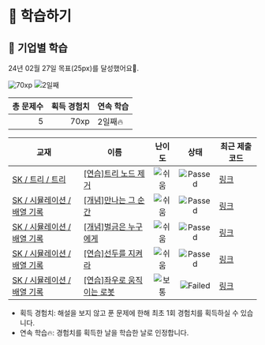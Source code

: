# 📖 학습하기

## 🚀 기업별 학습
24년 02월 27일 목표(25px)를 달성했어요🥳.

![70xp](https://img.shields.io/badge/EXP-70xp-%235cb85c.svg?for-the-badge)
![2일째](https://img.shields.io/badge/연속학습-2일째-%23E34F26.svg?for-the-badge)

|총 문제수|획득 경험치|연속 학습|
|---:|---:|---|
5|70xp|2일째🔥|

|교재|이름|난이도|상태|최근 제출 코드|
|---|---|:---:|:---:|---|
|[SK / 트리 / 트리](https://www.codetree.ai/missions?missionId=18)|[[연습]트리 노드 제거](https://www.codetree.ai/missions/18/problems/remove-tree-node)|![쉬움][easy]|![Passed][passed]|[링크](https://github.com/jiyoungzero/codetree-TILs/blob/main/240227/%ED%8A%B8%EB%A6%AC%20%EB%85%B8%EB%93%9C%20%EC%A0%9C%EA%B1%B0/remove-tree-node.py)|
|[SK / 시뮬레이션 / 배열 기록](https://www.codetree.ai/missions?missionId=18)|[[개념]만나는 그 순간](https://www.codetree.ai/missions/18/problems/the-moment-we-meet)|![쉬움][easy]|![Passed][passed]|[링크](https://github.com/jiyoungzero/codetree-TILs/blob/main/240227/%EB%A7%8C%EB%82%98%EB%8A%94%20%EA%B7%B8%20%EC%88%9C%EA%B0%84/the-moment-we-meet.py)|
|[SK / 시뮬레이션 / 배열 기록](https://www.codetree.ai/missions?missionId=18)|[[개념]벌금은 누구에게](https://www.codetree.ai/missions/18/problems/who-will-pay)|![쉬움][easy]|![Passed][passed]|[링크](https://github.com/jiyoungzero/codetree-TILs/blob/main/240227/%EB%B2%8C%EA%B8%88%EC%9D%80%20%EB%88%84%EA%B5%AC%EC%97%90%EA%B2%8C/who-will-pay.py)|
|[SK / 시뮬레이션 / 배열 기록](https://www.codetree.ai/missions?missionId=18)|[[연습]선두를 지켜라](https://www.codetree.ai/missions/18/problems/keep-the-lead)|![쉬움][easy]|![Passed][passed]|[링크](https://github.com/jiyoungzero/codetree-TILs/blob/main/240227/%EC%84%A0%EB%91%90%EB%A5%BC%20%EC%A7%80%EC%BC%9C%EB%9D%BC/keep-the-lead.py)|
|[SK / 시뮬레이션 / 배열 기록](https://www.codetree.ai/missions?missionId=18)|[[연습]좌우로 움직이는 로봇](https://www.codetree.ai/missions/18/problems/robot-moving-from-side-to-side)|![보통][medium]|![Failed][failed]|[링크](https://github.com/jiyoungzero/codetree-TILs/blob/main/240227/%EC%A2%8C%EC%9A%B0%EB%A1%9C%20%EC%9B%80%EC%A7%81%EC%9D%B4%EB%8A%94%20%EB%A1%9C%EB%B4%87/robot-moving-from-side-to-side.py)|


* 획득 경험치: 해설을 보지 않고 푼 문제에 한해 최초 1회 경험치를 획득하실 수 있습니다.
* 연속 학습🔥: 경험치를 획득한 날을 학습한 날로 인정합니다.










[b5]: https://img.shields.io/badge/Bronze_5-%235D3E31.svg
[b4]: https://img.shields.io/badge/Bronze_4-%235D3E31.svg
[b3]: https://img.shields.io/badge/Bronze_3-%235D3E31.svg
[b2]: https://img.shields.io/badge/Bronze_2-%235D3E31.svg
[b1]: https://img.shields.io/badge/Bronze_1-%235D3E31.svg
[s5]: https://img.shields.io/badge/Silver_5-%23394960.svg
[s4]: https://img.shields.io/badge/Silver_4-%23394960.svg
[s3]: https://img.shields.io/badge/Silver_3-%23394960.svg
[s2]: https://img.shields.io/badge/Silver_2-%23394960.svg
[s1]: https://img.shields.io/badge/Silver_1-%23394960.svg
[g5]: https://img.shields.io/badge/Gold_5-%23FFC433.svg
[g4]: https://img.shields.io/badge/Gold_4-%23FFC433.svg
[g3]: https://img.shields.io/badge/Gold_3-%23FFC433.svg
[g2]: https://img.shields.io/badge/Gold_2-%23FFC433.svg
[g1]: https://img.shields.io/badge/Gold_1-%23FFC433.svg
[p5]: https://img.shields.io/badge/Platinum_5-%2376DDD8.svg
[p4]: https://img.shields.io/badge/Platinum_4-%2376DDD8.svg
[p3]: https://img.shields.io/badge/Platinum_3-%2376DDD8.svg
[p2]: https://img.shields.io/badge/Platinum_2-%2376DDD8.svg
[p1]: https://img.shields.io/badge/Platinum_1-%2376DDD8.svg
[passed]: https://img.shields.io/badge/Passed-%23009D27.svg
[failed]: https://img.shields.io/badge/Failed-%23D24D57.svg
[easy]: https://img.shields.io/badge/쉬움-%235cb85c.svg?for-the-badge
[medium]: https://img.shields.io/badge/보통-%23FFC433.svg?for-the-badge
[hard]: https://img.shields.io/badge/어려움-%23D24D57.svg?for-the-badge